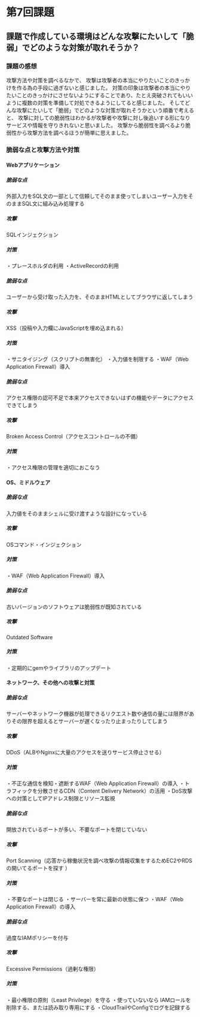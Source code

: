 # 第7回課題　

## 課題で作成している環境はどんな攻撃にたいして「脆弱」でどのような対策が取れそうか？

### 課題の感想

攻撃方法や対策を調べるなかで、
攻撃は攻撃者の本当にやりたいことのきっかけを作る為の手段に過ぎないと感じました。
対策の印象は攻撃者の本当にやりたいことのきっかけにさせないようにすることであり、たとえ突破されてもいいように複数の対策を準備して対処できるようにしてると感じました。
そしてどんな攻撃にたいして「脆弱」でどのような対策が取れそうかという順番で考えると、
攻撃に対しての脆弱性はわかるが攻撃者や攻撃に対し後追いする形になりサービスや情報を守りきれないと思いました。
攻撃から脆弱性を調べるより脆弱性から攻撃方法を調べるほうが簡単に思えました。

### 脆弱な点と攻撃方法や対策

#### Webアプリケーション

##### 脆弱な点

外部入力をSQL文の一部として信頼してそのまま使ってしまいユーザー入力をそのままSQL文に組み込み処理する

##### 攻撃

SQLインジェクション 

##### 対策

・プレースホルダの利用
・ActiveRecordの利用

##### 脆弱な点

ユーザーから受け取った入力を、そのままHTMLとしてブラウザに返してしまう

##### 攻撃

XSS（投稿や入力欄にJavaScriptを埋め込まれる）

##### 対策

・サニタイジング（スクリプトの無害化）
・入力値を制限する
・WAF（Web Application Firewall）導入

##### 脆弱な点

アクセス権限の認可不足で本来アクセスできないはずの機能やデータにアクセスできてしまう

##### 攻撃

Broken Access Control（アクセスコントロールの不備）

##### 対策

・アクセス権限の管理を適切におこなう


#### OS、ミドルウェア

##### 脆弱な点　

入力値をそのままシェルに受け渡すような設計になっている

##### 攻撃

OSコマンド・インジェクション

##### 対策

・WAF（Web Application Firewall）導入

##### 脆弱な点

古いバージョンのソフトウェアは脆弱性が既知されている

##### 攻撃

Outdated Software

##### 対策

・定期的にgemやライブラリのアップデート


#### ネットワーク、その他への攻撃と対策

##### 脆弱な点

サーバーやネットワーク機器が処理できるリクエスト数や通信の量には限界がありその限界を超えるとサーバーが遅くなったり止まったりしてしまう

##### 攻撃

DDoS（ALBやNginxに大量のアクセスを送りサービス停止させる）

##### 対策

・不正な通信を検知・遮断するWAF（Web Application Firewall）の導入
・トラフィックを分散させるCDN（Content Delivery Network）の活用
・DoS攻撃への対策としてIPアドレス制限とリソース監視

##### 脆弱な点

 開放されているポートが多い、不要なポートを閉じていない

##### 攻撃

Port Scanning（応答から稼働状況を調べ攻撃の情報収集をするためEC2やRDSの開いてるポートを探す
）

##### 対策

・不要なポートは閉じる
・サーバーを常に最新の状態に保つ
・WAF（Web Application Firewall）の導入

##### 脆弱な点

過度なIAMポリシーを付与

##### 攻撃

Excessive Permissions（過剰な権限）

##### 対策

・最小権限の原則（Least Privilege）を守る
・使っていないなら IAMロールを削除する、または読み取り専用にする
・CloudTrailやConfigでログを記録する